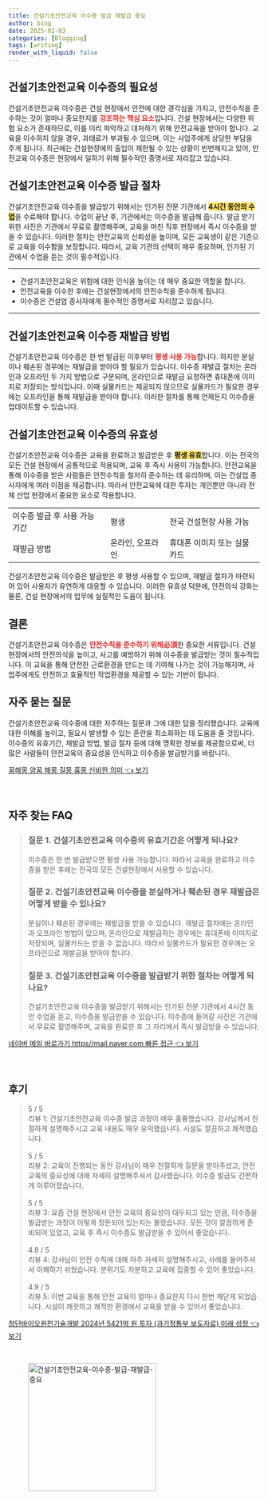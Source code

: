 ```yaml
---
title: 건설기초안전교육 이수증 발급 재발급 중요
author: bing
date: 2025-02-03
categories: [Blogging]
tags: [writing]
render_with_liquid: false
---
```



<h2 id='필요성'>건설기초안전교육 이수증의 필요성</h2>

<p>건설기초안전교육 이수증은 건설 현장에서 안전에 대한 경각심을 가지고, 안전수칙을 준수하는 것이 얼마나 중요한지를 <b><span style="color: #ee2323;">강조하는 핵심 요소</span></b>입니다. 건설 현장에서는 다양한 위험 요소가 존재하므로, 이를 미리 파악하고 대처하기 위해 안전교육을 받아야 합니다. 교육을 이수하지 않을 경우, 과태료가 부과될 수 있으며, 이는 사업주에게 상당한 부담을 주게 됩니다. 최근에는 건설현장에의 출입이 제한될 수 있는 상황이 빈번해지고 있어, 안전교육 이수증은 현장에서 일하기 위해 필수적인 증명서로 자리잡고 있습니다.</p>

<h2 id='발급절차'>건설기초안전교육 이수증 발급 절차</h2>

<p>건설기초안전교육 이수증을 발급받기 위해서는 인가된 전문 기관에서 <b><span style="background-color: #ffe066;">4시간 동안의 수업</span></b>을 수료해야 합니다. 수업이 끝난 후, 기관에서는 이수증을 발급해 줍니다. 발급 받기 위한 사진은 기관에서 무료로 촬영해주며, 교육을 마친 직후 현장에서 즉시 이수증을 받을 수 있습니다. 이러한 절차는 안전교육의 신뢰성을 높이며, 모든 교육생이 같은 기준으로 교육을 이수함을 보장합니다. 따라서, 교육 기관의 선택이 매우 중요하며, 인가된 기관에서 수업을 듣는 것이 필수적입니다.</p>

<hr />

<ul>
    <li>건설기초안전교육은 위험에 대한 인식을 높이는 데 매우 중요한 역할을 합니다.</li>
    <li>안전교육을 이수한 후에는 건설현장에서의 안전수칙을 준수하게 됩니다.</li>
    <li>이수증은 건설업 종사자에게 필수적인 증명서로 자리잡고 있습니다.</li>
</ul>

<hr />

<h2 id='재발급'>건설기초안전교육 이수증 재발급 방법</h2>

<p>건설기초안전교육 이수증은 한 번 발급된 이후부터 <b><span style="color: #ee2323;">평생 사용 가능</span></b>합니다. 하지만 분실이나 훼손된 경우에는 재발급을 받아야 할 필요가 있습니다. 이수증 재발급 절차는 온라인과 오프라인 두 가지 방법으로 구분되며, 온라인으로 재발급 요청하면 휴대폰에 이미지로 저장되는 방식입니다. 이때 실물카드는 제공되지 않으므로 실물카드가 필요한 경우에는 오프라인을 통해 재발급을 받아야 합니다. 이러한 절차를 통해 언제든지 이수증을 업데이트할 수 있습니다.</p>

<h2 id='유효성'>건설기초안전교육 이수증의 유효성</h2>

<p>건설기초안전교육 이수증은 교육을 완료하고 발급받은 후 <b><span style="background-color: #ffe066;">평생 유효</span></b>합니다. 이는 전국의 모든 건설 현장에서 공통적으로 적용되며, 교육 후 즉시 사용이 가능합니다. 안전교육을 통해 이수증을 받은 사람들은 안전수칙을 철저히 준수하는 데 유리하며, 이는 건설업 종사자에게 여러 이점을 제공합니다. 따라서 안전교육에 대한 투자는 개인뿐만 아니라 전체 산업 현장에서 중요한 요소로 작용합니다.</p>

<table>
    <tr>
        <td>이수증 발급 후 사용 가능 기간</td>
        <td>평생</td>
        <td>전국 건설현장 사용 가능</td>
    </tr>
    <tr>
        <td>재발급 방법</td>
        <td>온라인, 오프라인</td>
        <td>휴대폰 이미지 또는 실물카드</td>
    </tr>
</table>

<p>건설기초안전교육 이수증은 발급받은 후 평생 사용할 수 있으며, 재발급 절차가 마련되어 있어 사용자가 유연하게 대응할 수 있습니다. 이러한 유효성 덕분에, 안전의식 강화는 물론, 건설 현장에서의 업무에 실질적인 도움이 됩니다.</p>

<h2 id='결론'>결론</h2>

<p>건설기초안전교육 이수증은 <b><span style="color: #ee2323;">안전수칙을 준수하기 위해必須</span></b>한 중요한 서류입니다. 건설 현장에서의 안전의식을 높이고, 사고를 예방하기 위해 이수증을 발급받는 것이 필수적입니다. 이 교육을 통해 안전한 근로환경을 만드는 데 기여해 나가는 것이 가능해지며, 사업주에게도 안전하고 효율적인 작업환경을 제공할 수 있는 기반이 됩니다.</p>

<h2 id='자주묻는질문'>자주 묻는 질문</h2>

<p>건설기초안전교육 이수증에 대한 자주하는 질문과 그에 대한 답을 정리했습니다. 교육에 대한 이해를 높이고, 필요시 발생할 수 있는 혼란을 최소화하는 데 도움을 줄 것입니다. 이수증의 유효기간, 재발급 방법, 발급 절차 등에 대해 명확한 정보를 제공함으로써, 더 많은 사람들이 안전교육의 중요성을 인식하고 이수증을 발급받기를 바랍니다.</p>


<p><a class="click-button" title="꿈해몽 양꿈 해몽 길몽 흉몽 신비한 의미" href="https://adkhouse.github.io/posts/%EA%BF%88%ED%95%B4%EB%AA%BD-%EC%96%91%EA%BF%88-%ED%95%B4%EB%AA%BD-%EA%B8%B8%EB%AA%BD-%ED%9D%89%EB%AA%BD-%EC%8B%A0%EB%B9%84%ED%95%9C-%EC%9D%98%EB%AF%B8/" rel="dofollow">꿈해몽 양꿈 해몽 길몽 흉몽 신비한 의미 👈 보기</a></p><br>
<h2 id='자주_찾는_FAQ'>자주 찾는 FAQ</h2>
<div itemscope="" itemtype="https://schema.org/FAQPage">
    <blockquote>
        <div itemscope="" itemprop="mainEntity" itemtype="https://schema.org/Question">
            <h3 itemprop="name">질문 1. 건설기초안전교육 이수증의 유효기간은 어떻게 되나요?</h3>
            <div itemscope="" itemprop="acceptedAnswer" itemtype="https://schema.org/Answer">
                <span itemprop="text">
                    <p>이수증은 한 번 발급받으면 평생 사용 가능합니다. 따라서 교육을 완료하고 이수증을 받은 후에는 전국의 모든 건설현장에서 사용할 수 있습니다.</p>
                </span>
            </div>
        </div>
        <div itemscope="" itemprop="mainEntity" itemtype="https://schema.org/Question">
            <h3 itemprop="name">질문 2. 건설기초안전교육 이수증을 분실하거나 훼손된 경우 재발급은 어떻게 받을 수 있나요?</h3>
            <div itemscope="" itemprop="acceptedAnswer" itemtype="https://schema.org/Answer">
                <span itemprop="text">
                    <p>분실이나 훼손된 경우에는 재발급을 받을 수 있습니다. 재발급 절차에는 온라인과 오프라인 방법이 있으며, 온라인으로 재발급하는 경우에는 휴대폰에 이미지로 저장되며, 실물카드는 받을 수 없습니다. 따라서 실물카드가 필요한 경우에는 오프라인으로 재발급을 받아야 합니다.</p>
                </span>
            </div>
        </div>
        <div itemscope="" itemprop="mainEntity" itemtype="https://schema.org/Question">
            <h3 itemprop="name">질문 3. 건설기초안전교육 이수증을 발급받기 위한 절차는 어떻게 되나요?</h3>
            <div itemscope="" itemprop="acceptedAnswer" itemtype="https://schema.org/Answer">
                <span itemprop="text">
                    <p>건설기초안전교육 이수증을 발급받기 위해서는 인가된 전문 기관에서 4시간 동안 수업을 듣고, 이수증을 발급받을 수 있습니다. 이수증에 들어갈 사진은 기관에서 무료로 촬영해주며, 교육을 완료한 후 그 자리에서 즉시 발급받을 수 있습니다.</p>
                </span>
            </div>
        </div>
    </blockquote>
</div>
<p><a class="click-button" title="네이버 메일 바로가기 https//mail.naver.com 빠른 접근" href="https://adkhouse.github.io/posts/%EB%84%A4%EC%9D%B4%EB%B2%84-%EB%A9%94%EC%9D%BC-%EB%B0%94%EB%A1%9C%EA%B0%80%EA%B8%B0-httpsmail.naver.com-%EB%B9%A0%EB%A5%B8-%EC%A0%91%EA%B7%BC/" rel="dofollow">네이버 메일 바로가기 https//mail.naver.com 빠른 접근 👈 보기</a></p><br>
<h2 id='후기'>후기</h2>
<div itemscope itemtype="https://schema.org/Product">
  <blockquote>
  <div itemprop="review" itemscope itemtype="https://schema.org/Review">
      <div itemprop="reviewRating" itemscope itemtype="https://schema.org/Rating"> <span itemprop="ratingValue">5</span> / <span itemprop="bestRating">5</span> </div>
      <span itemprop="reviewBody">리뷰 1: 건설기초안전교육 이수증 발급 과정이 매우 훌륭했습니다. 강사님께서 친절하게 설명해주시고 교육 내용도 매우 유익했습니다. 시설도 깔끔하고 쾌적했습니다.</span>
  </div>
  <br>
  <div itemprop="review" itemscope itemtype="https://schema.org/Review">
      <div itemprop="reviewRating" itemscope itemtype="https://schema.org/Rating"> <span itemprop="ratingValue">5</span> / <span itemprop="bestRating">5</span> </div>
      <span itemprop="reviewBody">리뷰 2: 교육이 진행되는 동안 강사님이 매우 친절하게 질문을 받아주셨고, 안전 교육의 중요성에 대해 자세히 설명해주셔서 감사했습니다. 이수증 발급도 간편하게 이루어졌습니다.</span>
  </div>
  <br>
  <div itemprop="review" itemscope itemtype="https://schema.org/Review">
      <div itemprop="reviewRating" itemscope itemtype="https://schema.org/Rating"> <span itemprop="ratingValue">5</span> / <span itemprop="bestRating">5</span> </div>
      <span itemprop="reviewBody">리뷰 3: 요즘 건설 현장에서 안전 교육의 중요성이 대두되고 있는 만큼, 이수증을 발급받는 과정이 이렇게 정돈되어 있는지는 몰랐습니다. 모든 것이 깔끔하게 준비되어 있었고, 교육 후 즉시 이수증도 발급받을 수 있어서 좋았습니다.</span>
  </div>
  <br>
  <div itemprop="review" itemscope itemtype="https://schema.org/Review">
      <div itemprop="reviewRating" itemscope itemtype="https://schema.org/Rating"> <span itemprop="ratingValue">4.8</span> / <span itemprop="bestRating">5</span> </div>
      <span itemprop="reviewBody">리뷰 4: 강사님이 안전 수칙에 대해 아주 자세히 설명해주시고, 사례를 들어주셔서 이해하기 쉬웠습니다. 분위기도 차분하고 교육에 집중할 수 있어 좋았습니다.</span>
  </div>
  <br>
  <div itemprop="review" itemscope itemtype="https://schema.org/Review">
      <div itemprop="reviewRating" itemscope itemtype="https://schema.org/Rating"> <span itemprop="ratingValue">4.9</span> / <span itemprop="bestRating">5</span> </div>
      <span itemprop="reviewBody">리뷰 5: 이번 교육을 통해 안전 교육이 얼마나 중요한지 다시 한번 깨닫게 되었습니다. 시설이 깨끗하고 쾌적한 환경에서 교육을 받을 수 있어서 좋았습니다.</span>
  </div>
  </blockquote>
</div>
<p><a class="click-button" title="첨단바이오원천기술개발 2024년 5421억 원 투자 (과기정통부 보도자료) 미래 성장" href="https://adkhouse.github.io/posts/%EC%B2%A8%EB%8B%A8%EB%B0%94%EC%9D%B4%EC%98%A4%EC%9B%90%EC%B2%9C%EA%B8%B0%EC%88%A0%EA%B0%9C%EB%B0%9C-2024%EB%85%84-5421%EC%96%B5-%EC%9B%90-%ED%88%AC%EC%9E%90-(%EA%B3%BC%EA%B8%B0%EC%A0%95%ED%86%B5%EB%B6%80-%EB%B3%B4%EB%8F%84%EC%9E%90%EB%A3%8C)-%EB%AF%B8%EB%9E%98-%EC%84%B1%EC%9E%A5/" rel="dofollow">첨단바이오원천기술개발 2024년 5421억 원 투자 (과기정통부 보도자료) 미래 성장 👈 보기</a></p><br>
<figure class="image"><img src="https://adkhouse.github.io/assets/img/thumbnail/건설기초안전교육-이수증-발급-재발급-중요.webp" alt="건설기초안전교육-이수증-발급-재발급-중요" width="256" height="256"></figure>
